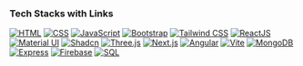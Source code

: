### Tech Stacks with Links
[![HTML](https://img.shields.io/badge/-HTML-000?&logo=html5)](https://developer.mozilla.org/en-US/docs/Web/HTML)
[![CSS](https://img.shields.io/badge/-CSS-000?&logo=css3)](https://developer.mozilla.org/en-US/docs/Web/CSS)
[![JavaScript](https://img.shields.io/badge/-JavaScript-000?&logo=javascript)](https://developer.mozilla.org/en-US/docs/Web/JavaScript)
[![Bootstrap](https://img.shields.io/badge/-Bootstrap-000?&logo=bootstrap)](https://getbootstrap.com)
[![Tailwind CSS](https://img.shields.io/badge/-Tailwind_CSS-000?&logo=tailwindcss)](https://tailwindcss.com)
[![ReactJS](https://img.shields.io/badge/-ReactJS-000?&logo=react)](https://reactjs.org)
[![Material UI](https://img.shields.io/badge/-Material_UI-000?&logo=mui)](https://mui.com)
[![Shadcn](https://img.shields.io/badge/-Shadcn-000)](https://ui.shadcn.com)
[![Three.js](https://img.shields.io/badge/-Three.js-000?&logo=three.js)](https://threejs.org)
[![Next.js](https://img.shields.io/badge/-Next.js-000?&logo=next.js)](https://nextjs.org)
[![Angular](https://img.shields.io/badge/-Angular-000?&logo=angular)](https://angular.io)
[![Vite](https://img.shields.io/badge/-Vite-000?&logo=vite)](https://vitejs.dev)
[![MongoDB](https://img.shields.io/badge/-MongoDB-000?&logo=mongodb)](https://www.mongodb.com)
[![Express](https://img.shields.io/badge/-Express-000?&logo=express)](https://expressjs.com)
[![Firebase](https://img.shields.io/badge/-Firebase-000?&logo=firebase)](https://firebase.google.com)
[![SQL](https://img.shields.io/badge/-SQL-000?&logo=postgresql)](https://en.wikipedia.org/wiki/SQL)

